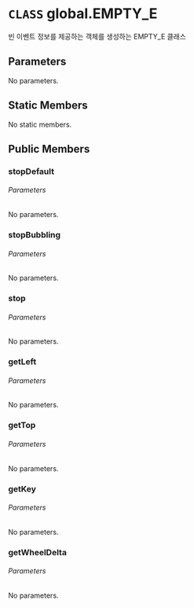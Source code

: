 # `CLASS` global.EMPTY_E
빈 이벤트 정보를 제공하는 객체를 생성하는 EMPTY_E 클래스

## Parameters
No parameters.

## Static Members
No static members.

## Public Members

### stopDefault
###### Parameters
No parameters.

### stopBubbling
###### Parameters
No parameters.

### stop
###### Parameters
No parameters.

### getLeft
###### Parameters
No parameters.

### getTop
###### Parameters
No parameters.

### getKey
###### Parameters
No parameters.

### getWheelDelta
###### Parameters
No parameters.

